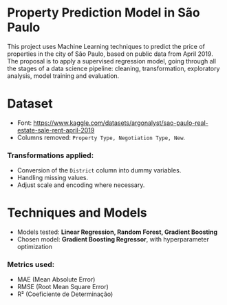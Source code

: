 # Property Prediction Model in São Paulo

This project uses Machine Learning techniques to predict the price of properties in the city of São Paulo, based on public data from April 2019. The proposal is to apply a supervised regression model, going through all the stages of a data science pipeline: cleaning, transformation, exploratory analysis, model training and evaluation.

# Dataset
- Font: https://www.kaggle.com/datasets/argonalyst/sao-paulo-real-estate-sale-rent-april-2019
- Columns removed: `Property Type, Negotiation Type, New`.
### Transformations applied:
- Conversion of the `District` column into dummy variables.  
- Handling missing values.  
- Adjust scale and encoding where necessary.

# Techniques and Models
- Models tested: **Linear Regression, Random Forest, Gradient Boosting**
- Chosen model: **Gradient Boosting Regressor**, with hyperparameter optimization
### Metrics used:
- MAE (Mean Absolute Error)
- RMSE (Root Mean Square Error)
- R² (Coeficiente de Determinação)

 
